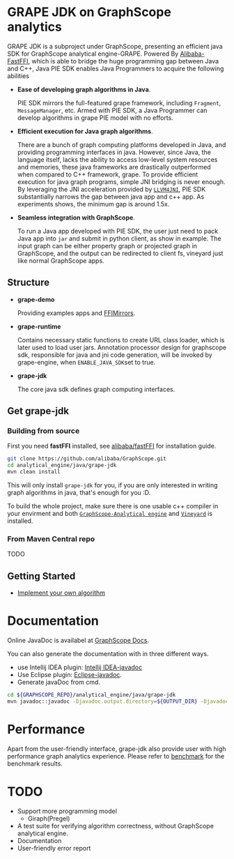 # GRAPE JDK on GraphScope analytics

GRAPE JDK is a subproject under GraphScope, presenting an efficient java SDK for GraphScope analytical engine-GRAPE.
Powered By [Alibaba-FastFFI](https://github.com/alibaba/fastFFI), which is able to bridge the huge programming gap between Java and C++, Java PIE
SDK enables Java Programmers to acquire the following abilities

- **Ease of developing graph algorithms in Java**.

  PIE SDK mirrors the full-featured grape framework, including ```Fragment```, ```MessageManager```, etc.
  Armed with PIE SDK, a Java Programmer can develop algorithms in grape PIE model with no efforts.
- **Efficient execution for Java graph algorithms**.

  There are a bunch of graph computing platforms developed in Java, and providing programming interfaces
  in java. However, since Java, the language itself, lacks the ability to access low-level system resources
  and memories, these java frameworks are drastically outperformed when compared to C++ framework, grape.
  To provide efficient execution for java graph programs, simple JNI bridging is never enough. By
  leveraging the JNI acceleration provided by [```LLVM4JNI```](https://github.com/alibaba/fastFFI/tree/main/llvm4jni), PIE SDK substantially narrows the gap
  between java app and c++ app.
  As experiments shows, the minimum gap is around 1.5x.

- **Seamless integration with GraphScope**.

  To run a Java app developed with PIE SDK, the user just need to pack Java app into ```jar``` and
  submit in python client, as show in example. The input graph can be either property graph or
  projected graph in GraphScope, and the output can be redirected to client fs, vineyard just like
  normal GraphScope apps.
  
## Structure

- **grape-demo**
  
  Providing examples apps and [FFIMirrors](#user-defined-data-structure).
- **grape-runtime**
  
  Contains necessary static functions to create URL class loader, which is later
  used to load user jars.
  Annotation processor design for graphscope sdk, responsible for java and jni
  code generation, will be invoked by grape-engine, when ```ENABLE_JAVA_SDK```set to true.
- **grape-jdk**

  The core java sdk defines graph computing interfaces.

## Get grape-jdk

### Building from source

First you need **fastFFI** installed, see [alibaba/fastFFI](https://github.com/alibaba/fastFFI) for
installation guide.

```bash
git clone https://github.com/alibaba/GraphScope.git
cd analytical_engine/java/grape-jdk
mvn clean install
```

This will only install `grape-jdk` for you, if you are only interested in writing 
graph algorithms in java, that's enough for you :D.

To build the whole project, make sure there is one usable c++ compiler in your envirment
and both [`GraphScope-Analytical engine`](https://github.com/alibaba/GraphScope/tree/main/analytical_engine) 
and [`Vineyard`](https://github.com/v6d-io/v6d) is installed.

### From Maven Central repo

TODO

## Getting Started

- [Implement your own algorithm](https://graphscope.io/docs/analytics_engine.html#writing-your-own-algorithms-in-java)


# Documentation

Online JavaDoc is availabel at [GraphScope Docs](https://graphscope.io/docs/reference/gae_java/index.html).

You can also generate the documentation with in three different ways.
- use Intellij IDEA plugin: [Intellij IDEA-javadoc](https://www.jetbrains.com/help/idea/working-with-code-documentation.html) 
- Use Eclipse plugin: [Eclipse-javadoc](https://www.tutorialspoint.com/How-to-write-generate-and-use-Javadoc-in-Eclipse). 
- Generate javaDoc from cmd.
```bash
cd ${GRAPHSCOPE_REPO}/analytical_engine/java/grape-jdk
mvn javadoc::javadoc -Djavadoc.output.directory=${OUTPUT_DIR} -Djavadoc.output.destDir=${OUTPUT_DEST_DIR}
```

# Performance

Apart from the user-friendly interface, grape-jdk also provide user with high performance graph 
analytics experience. Please refer to [benchmark](performance.md) for the benchmark results.

# TODO
- Support more programming model
  - Giraph(Pregel)
- A test suite for verifying algorithm correctness, without GraphScope analytical engine.
- Documentation
- User-friendly error report






